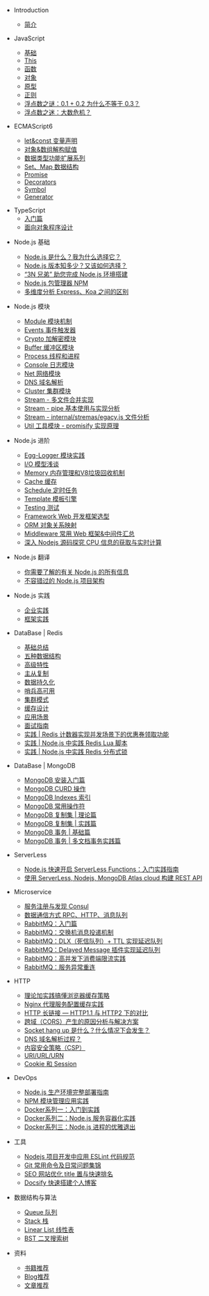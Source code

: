* Introduction
    * [简介](README.md)

* JavaScript
    - [基础](/javascript/base.md)
    - [This](/javascript/this.md)
    - [函数](/javascript/func.md)
    - [对象](/javascript/object.md)
    - [原型](/javascript/prototype.md)
    - [正则](/javascript/regexp.md)
    - [浮点数之谜：0.1 + 0.2 为什么不等于 0.3？](/javascript/floating-point-number-0.1-0.2.md)
    - [浮点数之迷：大数危机？](/javascript/floating-point-number-float-bigint-question.md)

* ECMAScript6
    - [let&const 变量声明](/es6/readme.md#新增声明变量)
    - [对象&数组解构赋值](/es6/readme.md#解构赋值)
    - [数据类型功能扩展系列](/es6/readme.md#解构赋值)
    - [Set、Map 数据结构](/es6/set-map.md#解构赋值)
    - [Promise](/es6/promise.md)
    - [Decorators](/es6/decorators.md)
    - [Symbol](/es6/symbol.md)
    - [Generator](/es6/generator.md)

- TypeScript
    - [入门篇](/ts/basis.md)
    - [面向对象程序设计](/ts/oop.md)

* Node.js 基础
    - [Node.js 是什么？我为什么选择它？](/nodejs/base/what-is-nodejs.md)
    - [Node.js 版本知多少？又该如何选择？](/nodejs/base/release.md)
    - [“3N 兄弟” 助您完成 Node.js 环境搭建](/nodejs/base/install.md)
    - [Node.js 包管理器 NPM](/nodejs/base/npm.md)
    - [多维度分析 Express、Koa 之间的区别](/nodejs/base/express-vs-koa.md)

* Node.js 模块
    - [Module 模块机制](/nodejs/module.md)
    - [Events 事件触发器](/nodejs/events.md)
    - [Crypto 加解密模块](/nodejs/crypto.md)
    - [Buffer 缓冲区模块](/nodejs/buffer.md)
    - [Process 线程和进程](/nodejs/process-threads.md)
    - [Console 日志模块](/nodejs/console.md)
    - [Net 网络模块](/nodejs/net.md)
    - [DNS 域名解析](/nodejs/dns.md)
    - [Cluster 集群模块](nodejs/cluster-base.md)
    - [Stream - 多文件合并实现](nodejs/modules/stream-mutil-file-merge.md)
    - [Stream - pipe 基本使用与实现分析](nodejs/modules/stream-pipe.md)
    - [Stream - internal/stremas/egacy.js 文件分析](nodejs/modules/stream-lib-internal-stremas-legacy.md)
    - [Util 工具模块 - promisify 实现原理](nodejs/modules/util-promisify.md)
    
* Node.js 进阶
    - [Egg-Logger 模块实践](/nodejs/logger.md)
    - [I/O 模型浅谈](/nodejs/IO.md)
    - [Memory 内存管理和V8垃圾回收机制](/nodejs/memory.md)
    - [Cache 缓存](/nodejs/cache.md#缓存)
    - [Schedule 定时任务](/nodejs/schedule.md#定时任务)
    - [Template 模板引擎](/nodejs/template.md#模板引擎)
    - [Testing 测试](/nodejs/test.md)
    - [Framework Web 开发框架选型](/nodejs/framework.md#框架)
    - [ORM 对象关系映射](/nodejs/orm.md#ORM)
    - [Middleware 常用 Web 框架&中间件汇总](/nodejs/middleware.md)
    - [深入 Nodejs 源码探究 CPU 信息的获取与实时计算](nodejs/modules/os-cpu-usage.md)

- Node.js 翻译
    - [你需要了解的有关 Node.js 的所有信息](/nodejs/translate/everything-you-need-to-know-about-node-js-lnc.md)
    - [不容错过的 Node.js 项目架构](/nodejs/translate/bulletproof-node.js-project-architecture.md)

- Node.js 实践
    - [企业实践](/nodejs/practice/enterprise.md)
    - [框架实践](/nodejs/practice/frame.md)

- DataBase | Redis
    - [基础总结](/database/redis.md)
    - [五种数据结构](/database/redis-typeof-data.md)
    - [高级特性](/database/redis-advanced-feature.md)
    - [主从复制](/database/redis-master-slave.md)
    - [数据持久化](/database/redis-persistence.md)
    - [哨兵高可用](/database/redis-sentinel.md)
    - [集群模式](/database/redis-cluster.md)
    - [缓存设计](/database/redis-cache.md)
    - [应用场景](/database/redis-scene.md)
    - [面试指南](/database/redis-interview.md)
    - [实践 | Redis 计数器实现并发场景下的优惠券领取功能](/database/redis-counter-luck.md)
    - [实践 | Node.js 中实践 Redis Lua 脚本](/database/redis-lua.md)
    - [实践 | Node.js 中实践 Redis 分布式锁](/database/redis-lock.md)

- DataBase | MongoDB
    - [MongoDB 安装入门篇](/database/mongodb.md)
    - [MongoDB CURD 操作](/database/mongodb-curd.md)
    - [MongoDB Indexes 索引](/database/mongodb-indexes.md)
    - [MongoDB 常用操作符](/database/mongodb-operator.md)
    - [MongoDB 复制集 | 理论篇](/database/mongodb-replication.md)
    - [MongoDB 复制集 | 实践篇](/database/mongodb-replication-pratice.md)
    - [MongoDB 事务 | 基础篇](/database/mongodb-transactions.md)
    - [MongoDB 事务 | 多文档事务实践篇](/database/mongodb-transactions-pratice.md)

- ServerLess
    - [Node.js 快速开启 ServerLess Functions：入门实践指南](/serverless/serverless-functions-using-node-and-aws.md)
    - [使用 ServerLess, Nodejs, MongoDB Atlas cloud 构建 REST API](/serverless/node-mongodb-altas-serverless-api.md)

- Microservice
    - [服务注册与发现 Consul](microservice/consul.md)
    - [数据通信方式 RPC、HTTP、消息队列](/microservice/data-communication.md)
    - [RabbitMQ：入门篇](/microservice/rabbitmq-base.md)
    - [RabbitMQ：交换机消息投递机制](/microservice/rabbitmq-exchange.md)
    - [RabbitMQ：DLX（死信队列）+ TTL 实现延迟队列](/microservice/rabbitmq-schedule.md)
    - [RabbitMQ：Delayed Message 插件实现延迟队列](/microservice/rabbitmq-delayed-message-exchange.md)
    - [RabbitMQ：高并发下消费端限流实践](/microservice/rabbitmq-prefetch.md)
    - [RabbitMQ：服务异常重连](/microservice/rabbitmq-reconnecting.md)
    
* HTTP
    * [理论加实践搞懂浏览器缓存策略](https://github.com/Q-Angelo/http-protocol/blob/master/docs/http-cache.md)
    * [Nginx 代理服务配置缓存实践](https://github.com/Q-Angelo/http-protocol/blob/master/docs/nginx-cache.md)
    * [HTTP 长链接 — HTTP1.1 与 HTTP2 下的对比](https://github.com/Q-Angelo/http-protocol/blob/master/docs/http-keepalive.md)
    * [跨域（CORS）产生的原因分析与解决方案](https://github.com/Q-Angelo/http-protocol/blob/master/docs/cors.md)
    * [Socket hang up 是什么？什么情况下会发生？](https://github.com/Q-Angelo/http-protocol/blob/master/docs/socket-hang-up.md)
    * [DNS 域名解析过程？](https://github.com/Q-Angelo/http-protocol/blob/master/docs/dns-process.md)
    * [内容安全策略（CSP）](https://github.com/Q-Angelo/http-protocol/blob/master/docs/csp.md)
    * [URI/URL/URN](https://github.com/Q-Angelo/http-protocol/blob/master/docs/uri-url-urn.md)
    * [Cookie 和 Session](https://github.com/Q-Angelo/http-protocol/blob/master/docs/cooike-and-session.md)

* DevOps
    - [Node.js 生产环境完整部署指南](/devops/node-deploy.md)
    - [NPM 模块管理应用实践](/devops/npm-deploy.md)
    - [Docker系列一：入门到实践](/devops/docker-base.md)
    - [Docker系列二：Node.js 服务容器化实践](/devops/docker-nodejs.md)
    - [Docker系列三：Node.js 进程的优雅退出](/devops/docker-build-nodejs-smooth-program.md)

* 工具
    - [Nodejs 项目开发中应用 ESLint 代码规范](/tools/eslint.md)
    - [Git 常用命令及日常问题集锦](/tools/git.md)
    - [SEO 网站优化 title 置与快速排名](/tools/seo.md)
    - [Docsify 快速搭建个人博客](/tools/docsify.md)

* 数据结构与算法
    - [Queue 队列](/algorithm/queue.md)
    - [Stack 栈](/algorithm/stack.md)
    - [Linear List 线性表](/algorithm/linear-list.md)
    - [BST 二叉搜索树](/algorithm/bst.md)

* 资料
    - [书籍推荐](/materials/book.md)
    - [Blog推荐](/materials/blog.md)
    - [文章推荐](/materials/article.md)
